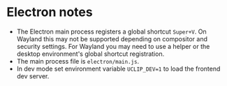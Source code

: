 # Electron notes

- The Electron main process registers a global shortcut `Super+V`. On Wayland this may not be supported depending on compositor and security settings. For Wayland you may need to use a helper or the desktop environment's global shortcut registration.
- The main process file is `electron/main.js`.
- In dev mode set environment variable `UCLIP_DEV=1` to load the frontend dev server.
